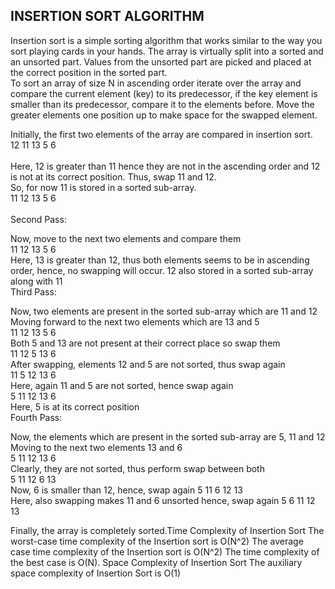## INSERTION SORT ALGORITHM
Insertion sort is a simple sorting algorithm that works similar to the way you sort playing cards in your hands. 
The array is virtually split into a sorted and an unsorted part. Values from the unsorted part are picked and placed at the correct
position in the sorted part.<br>
To sort an array of size N in ascending order iterate over the array and compare the current element (key) to its predecessor, 
if the key element is smaller than its predecessor, compare it to the elements before. Move the greater elements 
one position up to make space for the swapped element.<br>

Initially, the first two elements of the array are compared in insertion sort.<br>
   12   	   11   	   13   	   5   	   6<br>   
Here, 12 is greater than 11 hence they are not in the ascending order and 12 is not at its correct position. Thus, swap 11 and 12.<br>
So, for now 11 is stored in a sorted sub-array.<br>
   11   	   12   	   13   	   5   	   6<br>   
Second Pass:<br>

 Now, move to the next two elements and compare them<br>
   11   	   12   	   13   	   5   	   6   <br>
Here, 13 is greater than 12, thus both elements seems to be in ascending order, hence, no swapping will occur. 12 also stored in a sorted sub-array along with 11<br>
Third Pass:<br>

Now, two elements are present in the sorted sub-array which are 11 and 12<br>
Moving forward to the next two elements which are 13 and 5<br>
   11   	   12   	   13   	   5   	   6   <br>
Both 5 and 13 are not present at their correct place so swap them<br>
   11   	   12   	   5   	   13   	   6   <br>
After swapping, elements 12 and 5 are not sorted, thus swap again<br>
   11   	   5   	   12   	   13   	   6   <br>
Here, again 11 and 5 are not sorted, hence swap again<br>
   5   	   11   	   12   	   13   	   6   <br>
Here, 5 is at its correct position<br>
Fourth Pass:<br>

Now, the elements which are present in the sorted sub-array are 5, 11 and 12<br>
Moving to the next two elements 13 and 6<br>
   5   	   11   	   12   	   13   	   6  <br> 
Clearly, they are not sorted, thus perform swap between both<br>
   5   	   11   	   12   	   6   	   13   <br>
Now, 6 is smaller than 12, hence, swap again
   5   	   11   	   6   	   12   	   13   
Here, also swapping makes 11 and 6 unsorted hence, swap again
   5   	   6   	   11   	   12   	   13   


Finally, the array is completely sorted.Time Complexity of Insertion Sort
The worst-case time complexity of the Insertion sort is O(N^2)
The average case time complexity of the Insertion sort is O(N^2)
The time complexity of the best case is O(N).
Space Complexity of Insertion Sort
The auxiliary space complexity of Insertion Sort is O(1)



